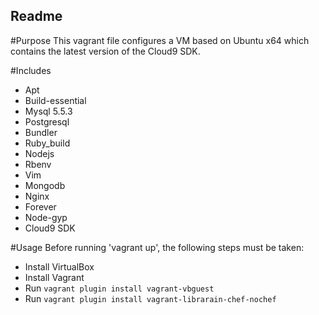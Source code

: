 Readme
----------------------

#Purpose
This vagrant file configures a VM based on Ubuntu x64 which contains the latest
version of the Cloud9 SDK.

#Includes
- Apt
- Build-essential
- Mysql 5.5.3
- Postgresql
- Bundler
- Ruby_build
- Nodejs
- Rbenv
- Vim
- Mongodb
- Nginx
- Forever
- Node-gyp
- Cloud9 SDK

#Usage
Before running 'vagrant up', the following steps must be taken:
- Install VirtualBox
- Install Vagrant
- Run `vagrant plugin install vagrant-vbguest`
- Run `vagrant plugin install vagrant-librarain-chef-nochef`